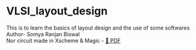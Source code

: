 # VLSI_layout_design
This is to learn the basics of layout design and the use of some softwares 
<br>Author- Somya Ranjan Biswal 
<br>Nor circuit made in Xscheme & Magic - [📄 PDF](https://drive.google.com/file/d/1MPNZ3yGTIuAfjs-EdFOol69XIoLEgBxi/view?usp=sharing)


